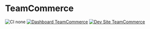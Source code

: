 # TeamCommerce

![CI none](https://img.shields.io/badge/ci-none-orange.svg)
[![Dashboard TeamCommerce](https://img.shields.io/badge/dashboard-TeamCommerce-yellow.svg)](https://dashboard.pantheon.io/sites/7f9c88c9-6422-40e2-8596-f6ca5581f40d#dev/code)
[![Dev Site TeamCommerce](https://img.shields.io/badge/site-TeamCommerce-blue.svg)](http://dev-TeamCommerce.pantheonsite.io/)